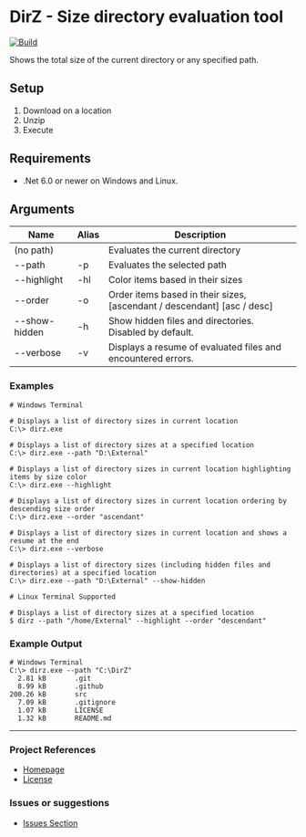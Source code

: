 # DirZ - Size directory evaluation tool 
[![Build](https://github.com/ArtTorres/DirZ/actions/workflows/build.yml/badge.svg)](https://github.com/ArtTorres/DirZ/actions/workflows/build.yml)

Shows the total size of the current directory or any specified path.

## Setup

1. Download on a location
2. Unzip
3. Execute

## Requirements
- .Net 6.0 or newer on Windows and Linux.

## Arguments
| Name | Alias | Description |
| -------- | ------- | ------- |
| (no path) | | Evaluates the current directory |
| --path | -p | Evaluates the selected path |
| --highlight | -hl | Color items based in their sizes |
| --order | -o | Order items based in their sizes, [ascendant / descendant] [asc / desc] |
| --show-hidden | -h | Show hidden files and directories. Disabled by default. |
| --verbose | -v | Displays a resume of evaluated files and encountered errors. |

### Examples
``` shell
# Windows Terminal

# Displays a list of directory sizes in current location
C:\> dirz.exe 

# Displays a list of directory sizes at a specified location
C:\> dirz.exe --path "D:\External"

# Displays a list of directory sizes in current location highlighting items by size color
C:\> dirz.exe --highlight

# Displays a list of directory sizes in current location ordering by descending size order
C:\> dirz.exe --order "ascendant"

# Displays a list of directory sizes in current location and shows a resume at the end
C:\> dirz.exe --verbose

# Displays a list of directory sizes (including hidden files and directories) at a specified location
C:\> dirz.exe --path "D:\External" --show-hidden

# Linux Terminal Supported

# Displays a list of directory sizes at a specified location
$ dirz --path "/home/External" --highlight --order "descendant"
```

### Example Output
``` shell
# Windows Terminal
C:\> dirz.exe --path "C:\DirZ"
  2.81 kB       .git
  8.99 kB       .github
200.26 kB       src
  7.09 kB       .gitignore
  1.07 kB       LICENSE
  1.32 kB       README.md
```

---
### Project References
- [Homepage](https://github.com/ArtTorres/DirZ)
- [License](https://github.com/ArtTorres/DirZ/blob/main/LICENSE)

### Issues or suggestions
- [Issues Section](https://github.com/ArtTorres/DirZ/issues)
